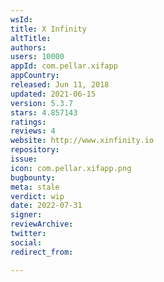 ```yaml
---
wsId: 
title: X Infinity
altTitle: 
authors: 
users: 10000
appId: com.pellar.xifapp
appCountry: 
released: Jun 11, 2018
updated: 2021-06-15
version: 5.3.7
stars: 4.857143
ratings: 
reviews: 4
website: http://www.xinfinity.io
repository: 
issue: 
icon: com.pellar.xifapp.png
bugbounty: 
meta: stale
verdict: wip
date: 2022-07-31
signer: 
reviewArchive: 
twitter: 
social: 
redirect_from: 

---
```


